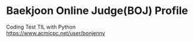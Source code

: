 # Baekjoon Online Judge(BOJ) Profile
Coding Test TIL with Python \
https://www.acmicpc.net/user/bonjenny
